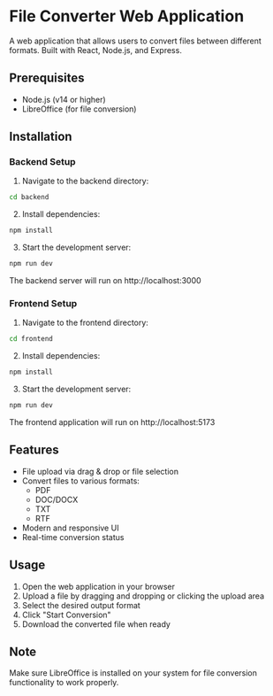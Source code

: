 # File Converter Web Application

A web application that allows users to convert files between different formats. Built with React, Node.js, and Express.

## Prerequisites

- Node.js (v14 or higher)
- LibreOffice (for file conversion)

## Installation

### Backend Setup

1. Navigate to the backend directory:
```bash
cd backend
```

2. Install dependencies:
```bash
npm install
```

3. Start the development server:
```bash
npm run dev
```

The backend server will run on http://localhost:3000

### Frontend Setup

1. Navigate to the frontend directory:
```bash
cd frontend
```

2. Install dependencies:
```bash
npm install
```

3. Start the development server:
```bash
npm run dev
```

The frontend application will run on http://localhost:5173

## Features

- File upload via drag & drop or file selection
- Convert files to various formats:
  - PDF
  - DOC/DOCX
  - TXT
  - RTF
- Modern and responsive UI
- Real-time conversion status

## Usage

1. Open the web application in your browser
2. Upload a file by dragging and dropping or clicking the upload area
3. Select the desired output format
4. Click "Start Conversion"
5. Download the converted file when ready

## Note

Make sure LibreOffice is installed on your system for file conversion functionality to work properly. 